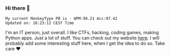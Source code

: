 ### Hi there 👋
<!-- PB START -->
```
My current MonkeyType PB is - WPM:94.21 Acc:97.42
Updated on: 18:23:12 CEST Time
```
<!-- PB END -->
I'm an IT person, just overall. I like CTFs, hacking, coding games, making Python apps. Just a lot of stuff.
You can check out my website [here](https://skill3472.github.io/).
I will probably add some interesting stuff here, when I get the idea to do so. Take care ❤️
